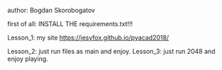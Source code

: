 author: Bogdan Skorobogatov

first of all:
    INSTALL THE requirements.txt!!!

Lesson_1:
    my site https://jesyfox.github.io/pyacad2018/
    
Lesson_2:
    just run files as main and enjoy.
Lesson_3:
    just run 2048 and enjoy playing.
